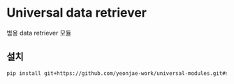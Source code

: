 # Universal data retriever

범용 data retriever 모듈

## 설치

```bash
pip install git+https://github.com/yeonjae-work/universal-modules.git#subdirectory=packages/universal-data-retriever
```
